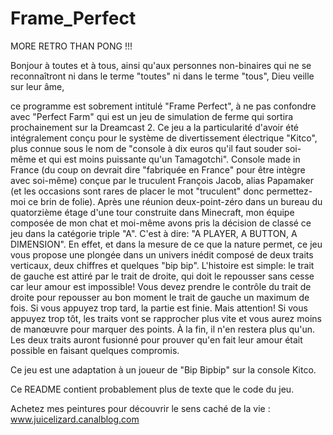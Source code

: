 # Frame_Perfect
MORE RETRO THAN PONG !!!

Bonjour à toutes et à tous, ainsi qu'aux personnes non-binaires qui ne se reconnaîtront ni dans le terme "toutes" ni dans le terme "tous", Dieu veille sur leur âme,

ce programme est sobrement intitulé "Frame Perfect", à ne pas confondre avec "Perfect Farm" qui est un jeu de simulation de ferme qui sortira prochainement sur la Dreamcast 2. Ce jeu a la particularité  d'avoir été intégralement conçu pour le système de divertissement électrique "Kitco", plus connue sous le nom de "console à dix euros qu'il faut souder soi-même et qui est moins puissante qu'un Tamagotchi". Console made in France (du coup on devrait dire "fabriquée en France" pour être intègre avec soi-même) conçue par le truculent François Jacob, alias Papamaker (et les occasions sont rares de placer le mot "truculent" donc permettez-moi ce brin de folie). Après une réunion deux-point-zéro dans un bureau du quatorzième étage d'une tour construite dans Minecraft, mon équipe composée de mon chat et moi-même avons pris la décision de classé ce jeu dans la catégorie triple "A". C'est à dire: "A PLAYER, A BUTTON, A DIMENSION". En effet, et dans la mesure de ce que la nature permet, ce jeu vous propose une plongée dans un univers inédit composé de deux traits verticaux, deux chiffres et quelques "bip bip". L'histoire est simple: le trait de gauche est attiré par le trait de droite, qui doit le repousser sans cesse car leur amour est impossible! Vous devez prendre le contrôle du trait de droite pour repousser au bon moment le trait de gauche un maximum de fois. Si vous appuyez trop tard, la partie est finie. Mais attention! Si vous appuyez trop tôt, les traits vont se rapprocher plus vite et vous aurez moins de manœuvre pour marquer des points. À la fin, il n'en restera plus qu'un. Les deux traits auront fusionné pour prouver qu'en fait leur amour était possible en faisant quelques compromis.

Ce jeu est une adaptation à un joueur de "Bip Bipbip" sur la console Kitco.

Ce README contient probablement plus de texte que le code du jeu.

Achetez mes peintures pour découvrir le sens caché de la vie : www.juicelizard.canalblog.com
